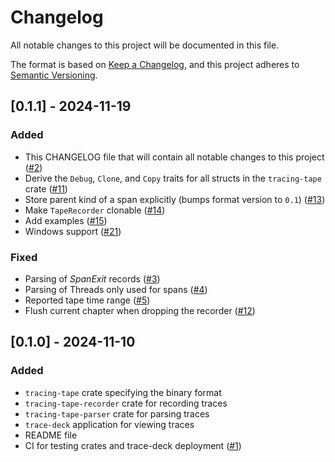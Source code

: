 # Changelog

All notable changes to this project will be documented in this file.

The format is based on [Keep a Changelog](https://keepachangelog.com/en/1.1.0/),
and this project adheres to [Semantic Versioning](https://semver.org/spec/v2.0.0.html).

## [0.1.1] - 2024-11-19

### Added
- This CHANGELOG file that will contain all notable changes to this project ([#2](https://github.com/soehrl/tracing-tape/pull/2/))
- Derive the `Debug`, `Clone`, and `Copy` traits for all structs in the `tracing-tape` crate ([#11](https://github.com/soehrl/tracing-tape/pull/11/))
- Store parent kind of a span explicitly (bumps format version to `0.1`) ([#13](https://github.com/soehrl/tracing-tape/pull/13/))
- Make `TapeRecorder` clonable ([#14](https://github.com/soehrl/tracing-tape/pull/14/))
- Add examples ([#15](https://github.com/soehrl/tracing-tape/pull/15/))
- Windows support ([#21](https://github.com/soehrl/tracing-tape/pull/21/))

### Fixed
- Parsing of *SpanExit* records ([#3](https://github.com/soehrl/tracing-tape/pull/3/))
- Parsing of Threads only used for spans ([#4](https://github.com/soehrl/tracing-tape/pull/4/))
- Reported tape time range ([#5](https://github.com/soehrl/tracing-tape/pull/5/))
- Flush current chapter when dropping the recorder ([#12](https://github.com/soehrl/tracing-tape/pull/12/))


## [0.1.0] - 2024-11-10

### Added
- `tracing-tape` crate specifying the binary format
- `tracing-tape-recorder` crate for recording traces
- `tracing-tape-parser` crate for parsing traces
- `trace-deck` application for viewing traces
- README file
- CI for testing crates and trace-deck deployment ([#1](https://github.com/soehrl/tracing-tape/pull/2/))
